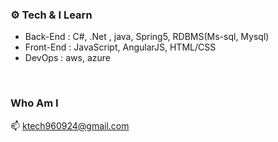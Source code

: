 

### ⚙ Tech & I Learn
- Back-End :  C#, .Net , java, Spring5,  RDBMS(Ms-sql, Mysql)
- Front-End : JavaScript, AngularJS, HTML/CSS
- DevOps : aws, azure



<div align="center" style="width:8000px">
  
 [![Yeeun's GitHub stats](https://github-readme-stats.vercel.app/api?username=Yeni924&show_icons=true&theme=radical&count_private=1&card_width=8000)](https://github.com/ktech960924)

</div>

 
### Who Am I
 📫 ktech960924@gmail.com

  
